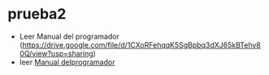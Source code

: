 # prueba2
- Leer  Manual del programador  (https://drive.google.com/file/d/1CXoRFehqqK5SgBpbq3dXJ65kBTehv80Q/view?usp=sharing)
- leer [Manual delprogramador]( https://drive.google.com/file/d/1CXoRFehqqK5SgBpbq3dXJ65kBTehv80Q/view?usp=sharing)
